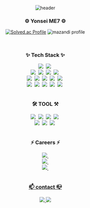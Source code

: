 <!-- 표지 -->
<div align="center">
  
![header](https://capsule-render.vercel.app/api?type=waving&color=timeAuto&height=300&section=header&text=Welcome!-nl-kkihui%20github&fontSize=90)
</div>

<!-- ME7 -->
<h3 align="center"> ⚙ Yonsei ME7 ⚙ </h3>

<!-- 백준 프로필 -->
<div align="center">

[![Solved.ac Profile](http://mazassumnida.wtf/api/v2/generate_badge?boj=cogns1118)](https://solved.ac/cogns1118/)
![mazandi profile](http://mazandi.herokuapp.com/api?handle=cogns1118&theme=cold)
</div>

<br>

<h3 align="center">✨ Tech Stack ✨</h3>
<!-- Web 개발 언어-->
<div align="center">
  <img src="https://img.shields.io/badge/html5-E34F26.svg?style=for-the-badge&logo=html5&logoColor=white" />&nbsp
  <img src="https://img.shields.io/badge/css3-663399.svg?style=for-the-badge&logo=css&logoColor=white" />&nbsp
</div>

<!-- Web 개발 Stack-->
<div align="center">
  <img src="https://img.shields.io/badge/Django-092E20?style=for-the-badge&logo=Django&logoColor=white" />&nbsp
  <img src="https://img.shields.io/badge/NGINX-009639?style=for-the-badge&logo=NGINX&logoColor=white" />&nbsp
  <img src="https://img.shields.io/badge/GUNICORN-499848?style=for-the-badge&logo=gunicorn&logoColor=white" />&nbsp
  <img src="https://img.shields.io/badge/AWS-white?style=for-the-badge&logo=amazonwebservices&logoColor=white&color=%23232F3E" />&nbsp
</div>

<!-- 임베디드 & 로보틱스 Stack-->
<div align="center">
  <img src="https://img.shields.io/badge/Linux-FCC624.svg?style=for-the-badge&logo=LINUX&logoColor=white" />&nbsp
  <img src="https://img.shields.io/badge/UBUNTU-E95420.svg?style=for-the-badge&logo=UBUNTU&logoColor=white" />&nbsp
  <img src="https://img.shields.io/badge/ROS-22314E?style=for-the-badge&logo=ROS&logoColor=white" />&nbsp
  <img src="https://img.shields.io/badge/Arduino-white?style=for-the-badge&logo=arduino&logoColor=white&color=%2300878F" />&nbsp
  <img src="https://img.shields.io/badge/Raspberrypi-white?style=for-the-badge&logo=raspberrypi&logoColor=white&color=%23A22846" />&nbsp
</div>

<!-- 사용 가능 언어-->
<div align="center">
  <img src="https://img.shields.io/badge/python-3670A0?style=for-the-badge&logo=python&logoColor=white" />&nbsp
  <img src="https://img.shields.io/badge/C%2B%2B-%2300599C?style=for-the-badge&logo=cplusplus&logoColor=white" />&nbsp
  <img src="https://img.shields.io/badge/C-033963?style=for-the-badge&logo=c&logoColor=white" />&nbsp
  <img src="https://img.shields.io/badge/mysql-%234479A1?style=for-the-badge&logo=mysql&logoColor=white" />&nbsp
  <img src="https://img.shields.io/badge/MATLAB-FF9A00.svg?style=for-the-badge" />&nbsp
</div>

<br>

<h3 align="center">🛠 TOOL ⚒</h3>

<!-- 활용 가능 잡다한 Tool -->
<div align="center">
  <img src="https://img.shields.io/badge/git-F05033.svg?style=for-the-badge&logo=git&logoColor=white" />&nbsp
  <img src="https://img.shields.io/badge/github-181717.svg?style=for-the-badge&logo=github&logoColor=white" />&nbsp
  <img src="https://img.shields.io/badge/Notion-F3F3F3.svg?style=for-the-badge&logo=notion&logoColor=black" />&nbsp
  <img src="https://img.shields.io/badge/Creo-white?style=for-the-badge&color=%2368bf4b" />&nbsp
</div>

<!-- Adobe 프로그램 -->
<div align="center">
  <img src="https://img.shields.io/badge/PhotoShop-31A8FF.svg?style=for-the-badge&logo=adobephotoshop&logoColor=white" />&nbsp
  <img src="https://img.shields.io/badge/illustrator-FF9A00.svg?style=for-the-badge&logo=adobeillustrator&logoColor=white" />&nbsp
  <img src="https://img.shields.io/badge/PremierPro-white?style=for-the-badge&logo=adobepremierepro&logoColor=white&color=%239999FF" />&nbsp
</div>

<br>

<!-- 인턴 & 정규직 -->
<h3 align="center">⚡ Careers ⚡</h3>
<div align="center">
  <a href="https://www.lgcns.com/"><img src="https://img.shields.io/badge/%5BIntern%5D%20Cloud%20Architect%20(24.01.02%20~%2024.02.23)-lg?style=social&logo=lg&label=LG%20CNS" />&nbsp
</div>
<div align="center">
  <a href="https://www.posco.co.kr/"><img src="https://img.shields.io/badge/%5BIntern%5D%20Process%20Automation%20Engineer%20(24.07.22%20~%2024.08.21)-posco?style=social&logo=Posco&label=POSCO" />&nbsp
</div>
<div align="center">
  <a href="https://www.samsung.com/sec/"><img src="https://img.shields.io/badge/%5BRegular%5D%20Manufacturing%20AI%20Solution%20Engineer%20(25.01.20%20~%20ing)-samsung?style=social&logo=Samsung&label=Samsung%20Electronics" />&nbsp
</div>

<br>

<!-- 연락처 -->
<h3 align="center">📫 contact 📪</h3>
<div align="center">
<a href="https://www.instagram.com/seo_kkihui/"><img src="https://img.shields.io/badge/seo_kkihui-passing?style=plastic&logo=instagram&logoColor=white&labelColor=5C1374&color=5C1374&link=www.instagram.com%2FFseo_kkihui">
<a href="mailto:cogns1118@yonsei.ac.kr"><img src="https://img.shields.io/badge/cogns1118%40yonsei.ac.kr-passing?style=plastic&logo=gmail&logoColor=EA4335&labelColor=000000&color=000000&link=mailto%3Acogns1118%40yonsei.ac.kr">
</div>





<!--
**kkihui/kkihui** is a ✨ _special_ ✨ repository because its `README.md` (this file) appears on your GitHub profile.
![Static Badge](https://img.shields.io/badge/kihun1118%40lgcns.com-passing?style=plastic&logo=lg&logoColor=%23A50034&labelColor=FFFFFF&color=FFFFFF)
![Static Badge](https://img.shields.io/badge/seo_kkihui-passing?style=plastic&logo=instagram&logoColor=white&labelColor=5C1374&color=5C1374&link=www.instagram.com%2FFseo_kkihui)
![Static Badge](https://img.shields.io/badge/cogns1118%40yonsei.ac.kr-passing?style=plastic&logo=gmail&logoColor=%23EA4335&labelColor=000000&color=000000&link=mailto%3Acogns1118%40yonsei.ac.kr)
-->
